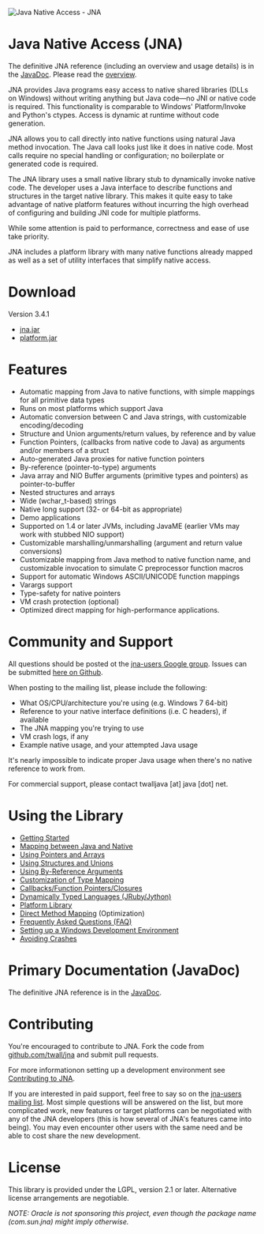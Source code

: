 ![Java Native Access - JNA](https://github.com/twall/jna/raw/master/www/images/jnalogo.jpg "Java Native Access - JNA")

Java Native Access (JNA)
========================

The definitive JNA reference (including an overview and usage details) is in the [JavaDoc](http://twall.github.com/jna/3.4.1/javadoc/).  Please read the [overview](http://twall.github.com/jna/3.4.1/javadoc/overview-summary.html#overview_description).

JNA provides Java programs easy access to native shared libraries (DLLs on Windows) without writing anything but Java code—no JNI or native code is required. This functionality is comparable to Windows' Platform/Invoke and Python's ctypes. Access is dynamic at runtime without code generation.

JNA allows you to call directly into native functions using natural Java method invocation. The Java call looks just like it does in native code. Most calls require no special handling or configuration; no boilerplate or generated code is required.

The JNA library uses a small native library stub to dynamically invoke native code. The developer uses a Java interface to describe functions and structures in the target native library. This makes it quite easy to take advantage of native platform features without incurring the high overhead of configuring and building JNI code for multiple platforms.

While some attention is paid to performance, correctness and ease of use take priority.

JNA includes a platform library with many native functions already mapped as well as a set of utility interfaces that simplify native access.

Download
========

Version 3.4.1

* [jna.jar](jna/blob/3.4.1/dist/jna.jar?raw=true)
* [platform.jar](jna/blob/3.4.1/dist/platform.jar?raw=true)

Features
========

* Automatic mapping from Java to native functions, with simple mappings for all primitive data types
* Runs on most platforms which support Java
* Automatic conversion between C and Java strings, with customizable encoding/decoding
* Structure and Union arguments/return values, by reference and by value
* Function Pointers, (callbacks from native code to Java) as arguments and/or members of a struct
* Auto-generated Java proxies for native function pointers
* By-reference (pointer-to-type) arguments
* Java array and NIO Buffer arguments (primitive types and pointers) as pointer-to-buffer
* Nested structures and arrays
* Wide (wchar_t-based) strings
* Native long support (32- or 64-bit as appropriate)
* Demo applications
* Supported on 1.4 or later JVMs, including JavaME (earlier VMs may work with stubbed NIO support)
* Customizable marshalling/unmarshalling (argument and return value conversions)
* Customizable mapping from Java method to native function name, and customizable invocation to simulate C preprocessor function macros
* Support for automatic Windows ASCII/UNICODE function mappings
* Varargs support
* Type-safety for native pointers
* VM crash protection (optional)
* Optimized direct mapping for high-performance applications.

Community and Support
=====================

All questions should be posted ot the [jna-users Google group](http://groups.google.com/group/jna-users). Issues can be submitted [here on Github](https://github.com/twall/jna/issues).

When posting to the mailing list, please include the following:

* What OS/CPU/architecture you're using (e.g. Windows 7 64-bit)
* Reference to your native interface definitions (i.e. C headers), if available
* The JNA mapping you're trying to use
* VM crash logs, if any
* Example native usage, and your attempted Java usage

It's nearly impossible to indicate proper Java usage when there's no native
reference to work from.

For commercial support, please contact twalljava [at] java [dot] net.

Using the Library
=================

* [Getting Started](jna/tree/master/www/GettingStarted.md)
* [Mapping between Java and Native](jna/tree/master/www/Mappings.md)
* [Using Pointers and Arrays](jna/tree/master/www/PointersAndArrays.md)
* [Using Structures and Unions](jna/tree/master/www/StructuresAndUnions.md)
* [Using By-Reference Arguments](jna/tree/master/www/ByRefArguments.md)
* [Customization of Type Mapping](jna/tree/master/www/CustomMappings.md)
* [Callbacks/Function Pointers/Closures](jna/tree/master/www/CallbacksAndClosures.md)
* [Dynamically Typed Languages (JRuby/Jython)](jna/tree/master/www/DynamicallyTypedLanguages.md)
* [Platform Library](jna/tree/master/www/PlatformLibrary.md)
* [Direct Method Mapping](jna/tree/master/www/DirectMapping.md) (Optimization)
* [Frequently Asked Questions (FAQ)](jna/tree/master/www/FrequentlyAskedQuestions.md)
* [Setting up a Windows Development Environment](jna/tree/master/www/WindowsDevelopmentEnvironment.md)
* [Avoiding Crashes](http://twall.github.com/jna/3.4.1/javadoc/overview-summary.html#crash-protection)

Primary Documentation (JavaDoc)
===============================

The definitive JNA reference is in the [JavaDoc](http://twall.github.com/jna/3.4.1/javadoc/).

Contributing 
============

You're encouraged to contribute to JNA. Fork the code from [github.com/twall/jna](https://github.com/twall/jna) and submit pull requests.

For more informationon setting up a development environment see [Contributing to JNA](jna/tree/master/www/Contributing.md).

If you are interested in paid support, feel free to say so on the [jna-users mailing list](http://groups.google.com/group/jna-users). Most simple questions will be answered on the list, but more complicated work, new features or target platforms can be negotiated with any of the JNA developers (this is how several of JNA's features came into being). You may even encounter other users with the same need and be able to cost share the new development.

License
=======

This library is provided under the LGPL, version 2.1 or later.  Alternative license arrangements are negotiable.

*NOTE: Oracle is not sponsoring this project, even though the package name (com.sun.jna) might imply otherwise.*

